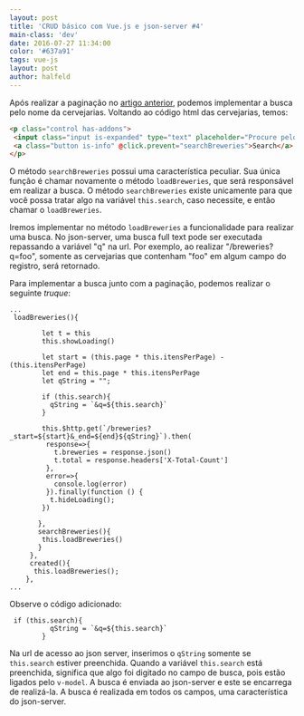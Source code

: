 ```yaml
---
layout: post
title: 'CRUD básico com Vue.js e json-server #4'
main-class: 'dev'
date: 2016-07-27 11:34:00 
color: '#637a91'
tags: vue-js
layout: post
author: halfeld
---
```


Após realizar a paginação no [artigo anterior](http://www.vuejs-brasil.com.br/crud-basico-com-vue-js-e-json-server-3/), podemos implementar a busca pelo nome da cervejarias. Voltando ao código html das cervejarias, temos:

```html
<p class="control has-addons">
 <input class="input is-expanded" type="text" placeholder="Procure pelo nome" v-model="search">
 <a class="button is-info" @click.prevent="searchBreweries">Search</a>
</p>
```

O método `searchBreweries` possui uma característica peculiar. Sua única função é chamar novamente o método `loadBreweries`, que será responsável em realizar a busca. O método `searchBreweries` existe unicamente para que você possa tratar algo na variável `this.search`, caso necessite, e então chamar o `loadBreweries`.

Iremos implementar no método `loadBreweries` a funcionalidade para realizar uma busca. No json-server, uma busca full text pode ser executada repassando a variável "q" na url. Por exemplo, ao realizar "/breweries?q=foo", somente as cervejarias que contenham "foo" em algum campo do registro, será retornado. 

Para implementar a busca junto com a paginação, podemos realizar o seguinte *truque*:

```
...
 loadBreweries(){

        let t = this
        this.showLoading()

        let start = (this.page * this.itensPerPage) - (this.itensPerPage)
        let end = this.page * this.itensPerPage
        let qString = "";

        if (this.search){
          qString = `&q=${this.search}`
        }

        this.$http.get(`/breweries?_start=${start}&_end=${end}${qString}`).then(
         response=>{
           t.breweries = response.json()
           t.total = response.headers['X-Total-Count']
         },
         error=>{
           console.log(error)
         }).finally(function () {
          t.hideLoading();
        })

       },
       searchBreweries(){
        this.loadBreweries()
       }
     },
     created(){
      this.loadBreweries();
    },
...
```

Observe o código adicionado:

```
 if (this.search){
          qString = `&q=${this.search}`
        }
```

Na url de acesso ao json server, inserimos o `qString` somente se `this.search` estiver preenchida. Quando a variável `this.search` está preenchida, significa que algo foi digitado no campo de busca, pois estão ligados pelo `v-model`. A busca é enviada ao json-server e este se encarrega de realizá-la. A busca é realizada em todos os campos, uma característica do json-server.

 




